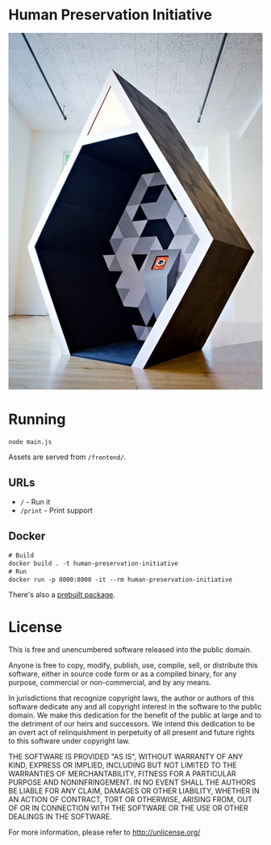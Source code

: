 # Human Preservation Initiative

![](photo.jpg)

# Running

```bash
node main.js
```

Assets are served from `/frontend/`.

## URLs

 * `/` - Run it
 * `/print` - Print support

## Docker

```console
# Build
docker build . -t human-preservation-initiative
# Run
docker run -p 8000:8000 -it --rm human-preservation-initiative
```

There's also a [prebuilt package](https://github.com/shz/human-preservation-initiative/packages/26950?version=latest).

# License

This is free and unencumbered software released into the public domain.

Anyone is free to copy, modify, publish, use, compile, sell, or
distribute this software, either in source code form or as a compiled
binary, for any purpose, commercial or non-commercial, and by any
means.

In jurisdictions that recognize copyright laws, the author or authors
of this software dedicate any and all copyright interest in the
software to the public domain. We make this dedication for the benefit
of the public at large and to the detriment of our heirs and
successors. We intend this dedication to be an overt act of
relinquishment in perpetuity of all present and future rights to this
software under copyright law.

THE SOFTWARE IS PROVIDED "AS IS", WITHOUT WARRANTY OF ANY KIND,
EXPRESS OR IMPLIED, INCLUDING BUT NOT LIMITED TO THE WARRANTIES OF
MERCHANTABILITY, FITNESS FOR A PARTICULAR PURPOSE AND NONINFRINGEMENT.
IN NO EVENT SHALL THE AUTHORS BE LIABLE FOR ANY CLAIM, DAMAGES OR
OTHER LIABILITY, WHETHER IN AN ACTION OF CONTRACT, TORT OR OTHERWISE,
ARISING FROM, OUT OF OR IN CONNECTION WITH THE SOFTWARE OR THE USE OR
OTHER DEALINGS IN THE SOFTWARE.

For more information, please refer to <http://unlicense.org/>
